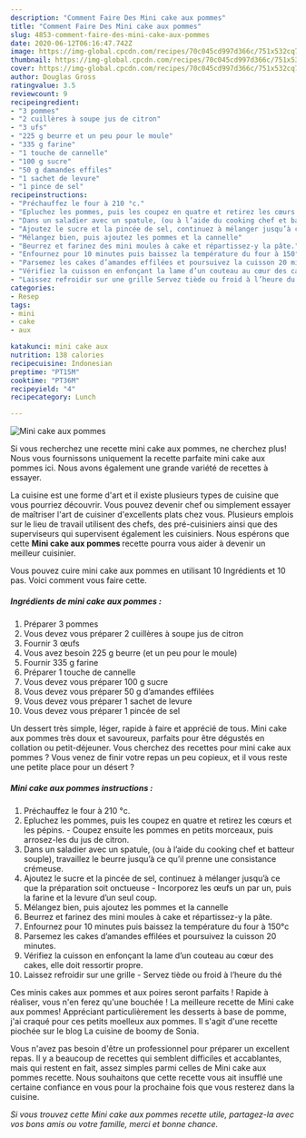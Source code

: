 ```yaml
---
description: "Comment Faire Des Mini cake aux pommes"
title: "Comment Faire Des Mini cake aux pommes"
slug: 4853-comment-faire-des-mini-cake-aux-pommes
date: 2020-06-12T06:16:47.742Z
image: https://img-global.cpcdn.com/recipes/70c045cd997d366c/751x532cq70/mini-cake-aux-pommes-photo-principale-de-la-recette.jpg
thumbnail: https://img-global.cpcdn.com/recipes/70c045cd997d366c/751x532cq70/mini-cake-aux-pommes-photo-principale-de-la-recette.jpg
cover: https://img-global.cpcdn.com/recipes/70c045cd997d366c/751x532cq70/mini-cake-aux-pommes-photo-principale-de-la-recette.jpg
author: Douglas Gross
ratingvalue: 3.5
reviewcount: 9
recipeingredient:
- "3 pommes"
- "2 cuillères à soupe jus de citron"
- "3 ufs"
- "225 g beurre et un peu pour le moule"
- "335 g farine"
- "1 touche de cannelle"
- "100 g sucre"
- "50 g damandes effiles"
- "1 sachet de levure"
- "1 pince de sel"
recipeinstructions:
- "Préchauffez le four à 210 °c."
- "Epluchez les pommes, puis les coupez en quatre et retirez les cœurs et les pépins. Coupez ensuite les pommes en petits morceaux, puis arrosez-les du jus de citron."
- "Dans un saladier avec un spatule, (ou à l’aide du cooking chef et batteur souple), travaillez le beurre jusqu’à ce qu’il prenne une consistance crémeuse."
- "Ajoutez le sucre et la pincée de sel, continuez à mélanger jusqu’à ce que la préparation soit onctueuse Incorporez les œufs un par un, puis la farine et la levure d’un seul coup."
- "Mélangez bien, puis ajoutez les pommes et la cannelle"
- "Beurrez et farinez des mini moules à cake et répartissez-y la pâte."
- "Enfournez pour 10 minutes puis baissez la température du four à 150°c"
- "Parsemez les cakes d’amandes effilées et poursuivez la cuisson 20 minutes."
- "Vérifiez la cuisson en enfonçant la lame d’un couteau au cœur des cakes, elle doit ressortir propre."
- "Laissez refroidir sur une grille Servez tiède ou froid à l’heure du thé"
categories:
- Resep
tags:
- mini
- cake
- aux

katakunci: mini cake aux 
nutrition: 138 calories
recipecuisine: Indonesian
preptime: "PT15M"
cooktime: "PT36M"
recipeyield: "4"
recipecategory: Lunch

---
```



![Mini cake aux pommes](https://img-global.cpcdn.com/recipes/70c045cd997d366c/751x532cq70/mini-cake-aux-pommes-photo-principale-de-la-recette.jpg)

Si vous recherchez une recette mini cake aux pommes, ne cherchez plus! Nous vous fournissons uniquement la recette parfaite mini cake aux pommes ici. Nous avons également une grande variété de recettes à essayer.

La cuisine est une forme d'art et il existe plusieurs types de cuisine que vous pourriez découvrir. Vous pouvez devenir chef ou simplement essayer de maîtriser l'art de cuisiner d'excellents plats chez vous. Plusieurs emplois sur le lieu de travail utilisent des chefs, des pré-cuisiniers ainsi que des superviseurs qui supervisent également les cuisiniers. Nous espérons que cette <strong> Mini cake aux pommes </strong> recette pourra vous aider à devenir un meilleur cuisinier.

<!--inarticleads1-->

Vous pouvez cuire mini cake aux pommes en utilisant 10 Ingrédients et 10 pas. Voici comment vous faire cette.

##### Ingrédients de mini cake aux pommes :

1. Préparer 3 pommes
1. Vous devez vous préparer 2 cuillères à soupe jus de citron
1. Fournir 3 œufs
1. Vous avez besoin 225 g beurre (et un peu pour le moule)
1. Fournir 335 g farine
1. Préparer 1 touche de cannelle
1. Vous devez vous préparer 100 g sucre
1. Vous devez vous préparer 50 g d’amandes effilées
1. Vous devez vous préparer 1 sachet de levure
1. Vous devez vous préparer 1 pincée de sel


Un dessert très simple, léger, rapide à faire et apprécié de tous. Mini cake aux pommes très doux et savoureux, parfaits pour être dégustés en collation ou petit-déjeuner. Vous cherchez des recettes pour mini cake aux pommes ? Vous venez de finir votre repas un peu copieux, et il vous reste une petite place pour un désert ? 

<!--inarticleads2-->

##### Mini cake aux pommes instructions :

1. Préchauffez le four à 210 °c.
1. Epluchez les pommes, puis les coupez en quatre et retirez les cœurs et les pépins. - Coupez ensuite les pommes en petits morceaux, puis arrosez-les du jus de citron.
1. Dans un saladier avec un spatule, (ou à l’aide du cooking chef et batteur souple), travaillez le beurre jusqu’à ce qu’il prenne une consistance crémeuse.
1. Ajoutez le sucre et la pincée de sel, continuez à mélanger jusqu’à ce que la préparation soit onctueuse - Incorporez les œufs un par un, puis la farine et la levure d’un seul coup.
1. Mélangez bien, puis ajoutez les pommes et la cannelle
1. Beurrez et farinez des mini moules à cake et répartissez-y la pâte.
1. Enfournez pour 10 minutes puis baissez la température du four à 150°c
1. Parsemez les cakes d’amandes effilées et poursuivez la cuisson 20 minutes.
1. Vérifiez la cuisson en enfonçant la lame d’un couteau au cœur des cakes, elle doit ressortir propre.
1. Laissez refroidir sur une grille - Servez tiède ou froid à l’heure du thé


Ces minis cakes aux pommes et aux poires seront parfaits ! Rapide à réaliser, vous n&#39;en ferez qu&#39;une bouchée ! La meilleure recette de Mini cake aux pommes! Appréciant particulièrement les desserts à base de pomme, j&#39;ai craqué pour ces petits moelleux aux pommes. Il s&#39;agit d&#39;une recette piochée sur le blog La cuisine de boomy de Sonia. 

<!--inarticleads1-->

<p>
Vous n'avez pas besoin d'être un professionnel pour préparer un excellent repas. Il y a beaucoup de recettes qui semblent difficiles et accablantes, mais qui restent en fait, assez simples parmi celles de Mini cake aux pommes recette. Nous souhaitons que cette recette vous ait insufflé une certaine confiance en vous pour la prochaine fois que vous resterez dans la cuisine.
</p>

<p>
<i>Si vous trouvez cette Mini cake aux pommes recette utile, partagez-la avec vos bons amis ou votre famille, merci et bonne chance.</i>
</p>
